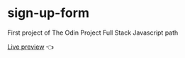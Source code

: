 # sign-up-form

First project of The Odin Project Full Stack Javascript path

[Live preview](https://andreja011.github.io/sign-up-form/) 👈
